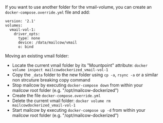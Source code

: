 If you want to use another folder for the vmail-volume, you can create an `docker-compose.override.yml` file and add:
```
version: '2.1'
volumes:
  vmail-vol-1:
    driver_opts:
      type: none
      device: /data/mailcow/vmail
      o: bind
```

Moving an existing vmail folder:

- Locate the current vmail folder by its "Mountpoint" attribute: `docker volume inspect mailcowdockerized_vmail-vol-1` 
- Copy the `_data` folder to the new folder using `cp -a`, `rsync -a` or a similar non strcuture breaking copy command
- Stop mailcow by executing `docker-compose down` from within your mailcow root folder (e.g. "/opt/mailcow-dockerized")
- Create the file `docker-compose.override.yml`
- Delete the current vmail folder: `docker volume rm mailcowdockerized_vmail-vol-1`
- Start mailcow by executing `docker-compose up -d` from within your mailcow root folder (e.g. "/opt/mailcow-dockerized")
